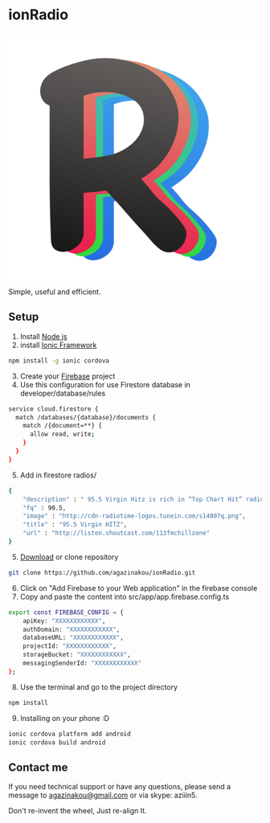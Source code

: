 # ionRadio
<img src="logo.png" />
Simple, useful and efficient.

## Setup
1. Install [Node js](http://nodejs.org/)
2. install [Ionic Framework](https://ionicframework.com/)
```bash
npm install -g ionic cordova
```
3. Create your [Firebase](https://firebase.google.com/) project
4. Use this configuration for use Firestore database in developer/database/rules
```bash
service cloud.firestore {
  match /databases/{database}/documents {
    match /{document=**} {
      allow read, write;
    }
  }
}
```
5. Add in firestore radios/
```bash
{
    "description" : " 95.5 Virgin Hitz is rich in “Top Chart Hit” radio station which features all current hits of both International and Thai music at that particular moment.",
    "fq" : 90.5,
    "image" : "http://cdn-radiotime-logos.tunein.com/s14807q.png",
    "title" : "95.5 Virgin HITZ",
    "url" : "http://listen.shoutcast.com/113fmchillzone"
}
```

5. [Download](https://github.com/agazinakou/ionRadio.git) or clone repository 
```bash
git clone https://github.com/agazinakou/ionRadio.git
```
6. Click on "Add Firebase to your Web application" in the firebase console
7. Copy and paste the content into src/app/app.firebase.config.ts
```bash
export const FIREBASE_CONFIG = {
    apiKey: "XXXXXXXXXXXX",
    authDomain: "XXXXXXXXXXXX",
    databaseURL: "XXXXXXXXXXXX",
    projectId: "XXXXXXXXXXXX",
    storageBucket: "XXXXXXXXXXXX",
    messagingSenderId: "XXXXXXXXXXXX"
};
```
8. Use the terminal and go to the project directory
```bash
npm install
```
9. Installing on your phone :D
```bash
ionic cordova platform add android
ionic cordova build android
```

## Contact me 

If you need technical support or have any questions, please send a message to agazinakou@gmail.com or via skype: aziiin5.

Don't re-invent the wheel, Just re-align It.